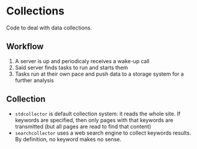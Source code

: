 # Collections 

Code to deal with data collections. 

## Workflow

1. A server is up and periodicaly receives a wake-up call
2. Said server finds tasks to run and starts them 
3. Tasks run at their own pace and push data to a storage system for a further analysis

## Collection 

* `stdcollector` is default collection system: it reads the whole site. If keywords are specified, then only pages with that keywords are transmitted (but all pages are read to find that content)
* `searchcollector` uses a web search engine to collect keywords results. By definition, no keyword makes no sense. 